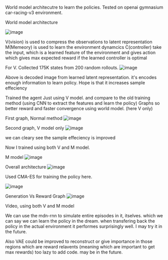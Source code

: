 World model architecutre to learn the policies. 
Tested on openai gymnasium car-racing-v3 environment. 

World model architecture

![image](https://github.com/user-attachments/assets/c312ecf1-846c-441b-ab42-8ccbbe85dd95)

V(vision) is used to compress the observations to latent representation
M(Memeory) is used to learn the environment dynamcics
C(controller) take the input, which is a learned feature of the environment and gives action which gives max expected reward if the learned controller is optimal


For V.
Collected 175K states from 200 random rollouts. 
![image](https://github.com/user-attachments/assets/4b513d47-0f86-4def-8c5a-151c8adc30d9)

Above is decoded image from learned latent representation.
it's encodes enough information to learn policy.
Hope is that it increases sample effeciency


Trained the agent Just using V model. and compare to the old training method (using CNN to extract the features and learn the policy)
Graphs so better reward and faster convergence using world model. (here V only)


First graph, Normal method
![image](https://github.com/user-attachments/assets/4e03dfc3-b13f-4626-9abd-f0e53f88bc69)

Second graph, V model only
![image](https://github.com/user-attachments/assets/e055cbe9-98bd-41f7-b0ee-9276d23d513b)

we can cleary see the sample effeciency is improved



Now I trained using both V and M model. 

M model
![image](https://github.com/user-attachments/assets/0fd73825-f700-464a-81b3-576310fead83)

Overall architecture
![image](https://github.com/user-attachments/assets/ef31d8d8-00b6-4ed9-a3b9-81c2b8e58e3e)

Used CMA-ES for training the policy here. 

![image](https://github.com/user-attachments/assets/d5388e73-31a5-4df3-9feb-dc317dbe41d9)

Generation Vs Reward Graph
![image](https://github.com/user-attachments/assets/4df1e995-8f4e-4a63-818b-d841142f48e3)

Video,   using both V and M model




We can use the mdn-rnn to simulate entire episodes in it, itselves. which we can say we can learn the policy in the dream.
when transfering back the policy in the actual environment it performes surprisingly well. 
I may try it in the future.

Also VAE could be improved to reconstruct or give importance in those regions which are reward relavents (meaning which are important to get max rewards)
too lazy to add code. may be in the future.

